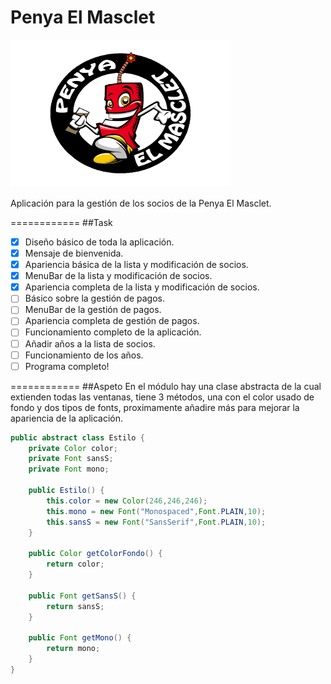 Penya El Masclet
============

![logo](/GestioSocios/src/resources/logo.png)

Aplicación para la gestión de los socios de la Penya El Masclet.

============
##Task
- [x] Diseño básico de toda la aplicación.
- [x] Mensaje de bienvenida.
- [x] Apariencia básica de la lista y modificación de socios. 
- [x] MenuBar de la lista y modificación de socios.
- [x] Apariencia completa de la lista y modificación de socios.
- [ ] Básico sobre la gestión de pagos.
- [ ] MenuBar de la gestión de pagos.
- [ ] Apariencia completa de gestión de pagos.
- [ ] Funcionamiento completo de la aplicación.
- [ ] Añadir años a la lista de socios.
- [ ] Funcionamiento de los años.
- [ ] Programa completo!

============
##Aspeto
En el módulo hay una clase abstracta de la cual extienden todas las ventanas, tiene 3 métodos, una con el color usado de fondo y dos tipos de fonts, proximamente añadire más para mejorar la apariencia de la aplicación.
```java
public abstract class Estilo {
    private Color color;
    private Font sansS;
    private Font mono;

    public Estilo() {
        this.color = new Color(246,246,246);
        this.mono = new Font("Monospaced",Font.PLAIN,10);
        this.sansS = new Font("SansSerif",Font.PLAIN,10);
    }

    public Color getColorFondo() {
        return color;
    }

    public Font getSansS() {
        return sansS;
    }

    public Font getMono() {
        return mono;
    }
}
```
